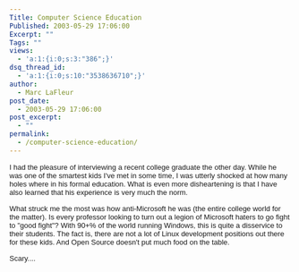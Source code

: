 ```yaml
---
Title: Computer Science Education
Published: 2003-05-29 17:06:00
Excerpt: ""
Tags: ""
views:
  - 'a:1:{i:0;s:3:"386";}'
dsq_thread_id:
  - 'a:1:{i:0;s:10:"3538636710";}'
author:
  - Marc LaFleur
post_date:
  - 2003-05-29 17:06:00
post_excerpt:
  - ""
permalink:
  - /computer-science-education/
---
```

<p><span class=437114316-29052003><font face=Arial size=2>I had the pleasure of 
interviewing a recent college graduate the other day. While he was one of the 
smartest kids I've met in some time, I was utterly shocked at how many holes 
where in his formal education. What is even more disheartening is that I have 
also learned that his experience is very much the norm.</font></span></p>
<p><span class=437114316-29052003><font face=Arial size=2>What struck me the 
most was how anti-Microsoft he was (the entire college world for the matter). Is 
every professor looking to turn out a legion of Microsoft haters to go fight 
to&nbsp;"good fight"? With 90+% of the world running Windows, this is quite a 
disservice to their students. The fact is, there are not a lot of Linux 
development positions out there for these kids. And&nbsp;Open Source doesn't 
put&nbsp;much food on the table.&nbsp;</font></span></p>
<p><span class=437114316-29052003><font face=Arial 
size=2>Scary....</font></span></p>
<p><span class=437114316-29052003><font face=Arial 
size=2></font></span>&nbsp;</p>